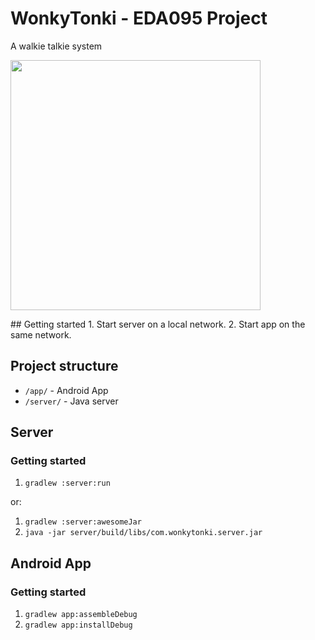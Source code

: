 # WonkyTonki - EDA095 Project
A walkie talkie system
<p>
  <a href="#">
    <img src="https://cdn.rawgit.com/ada10fl2/EDA095_WonkyTonki_Project/master/assets/WonkyTonkiScreenshot.jpg" height="400px">
  <a>
</p>
## Getting started
1. Start server on a local network.
2. Start app on the same network.

## Project structure
 * `/app/` - Android App
 * `/server/` - Java server

## Server
### Getting started
1. `gradlew :server:run`

or:

1. `gradlew :server:awesomeJar`
2. `java -jar server/build/libs/com.wonkytonki.server.jar`

## Android App
### Getting started

1. `gradlew app:assembleDebug`
2. `gradlew app:installDebug`

